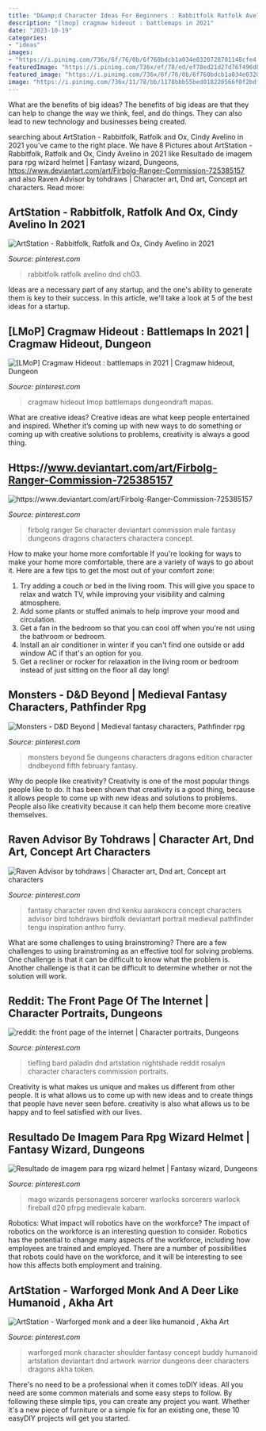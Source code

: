 ```yaml
---
title: "D&amp;d Character Ideas For Beginners : Rabbitfolk Ratfolk Avelino Dnd Ch03"
description: "[lmop] cragmaw hideout : battlemaps in 2021"
date: "2023-10-19"
categories:
- "ideas"
images:
- "https://i.pinimg.com/736x/6f/76/0b/6f760bdcb1a034e0320728701148cfe4.jpg"
featuredImage: "https://i.pinimg.com/736x/ef/78/ed/ef78ed21d27d76f496d8b17cb223c9e7.jpg"
featured_image: "https://i.pinimg.com/736x/6f/76/0b/6f760bdcb1a034e0320728701148cfe4.jpg"
image: "https://i.pinimg.com/736x/11/78/bb/1178bbb55bed018220566f0f2bdf12f7.jpg"
---
```



What are the benefits of big ideas?
The benefits of big ideas are that they can help to change the way we think, feel, and do things. They can also lead to new technology and businesses being created.

	

		
searching about ArtStation - Rabbitfolk, Ratfolk and Ox, Cindy Avelino in 2021 you've came to the right place. We have 8 Pictures about ArtStation - Rabbitfolk, Ratfolk and Ox, Cindy Avelino in 2021 like Resultado de imagem para rpg wizard helmet | Fantasy wizard, Dungeons, https://www.deviantart.com/art/Firbolg-Ranger-Commission-725385157 and also Raven Advisor by tohdraws | Character art, Dnd art, Concept art characters. Read more:
		
    
## ArtStation - Rabbitfolk, Ratfolk And Ox, Cindy Avelino In 2021

<img loading=lazy src="https://i.pinimg.com/736x/11/78/bb/1178bbb55bed018220566f0f2bdf12f7.jpg" onerror="this.onerror=null;this.src='https://tse3.mm.bing.net/th?id=OIP.AYfp4PQ5JIdW1rbiIRShCAHaKG&amp;pid=15.1';" alt="ArtStation - Rabbitfolk, Ratfolk and Ox, Cindy Avelino in 2021">

_Source: pinterest.com_

>rabbitfolk ratfolk avelino dnd ch03. 

	

Ideas are a necessary part of any startup, and the one's ability to generate them is key to their success. In this article, we'll take a look at 5 of the best ideas for a startup.

    
## [LMoP] Cragmaw Hideout : Battlemaps In 2021 | Cragmaw Hideout, Dungeon

<img loading=lazy src="https://i.pinimg.com/736x/44/e0/08/44e008b3c4df7c23fe05a1318c478b54.jpg" onerror="this.onerror=null;this.src='https://tse2.mm.bing.net/th?id=OIP.Y8pnvq0L-RYVgl2asyCSNgHaHa&amp;pid=15.1';" alt="[LMoP] Cragmaw Hideout : battlemaps in 2021 | Cragmaw hideout, Dungeon">

_Source: pinterest.com_

>cragmaw hideout lmop battlemaps dungeondraft mapas. 

	

What are creative ideas?
Creative ideas are what keep people entertained and inspired. Whether it’s coming up with new ways to do something or coming up with creative solutions to problems, creativity is always a good thing.

    
## Https://www.deviantart.com/art/Firbolg-Ranger-Commission-725385157

<img loading=lazy src="https://i.pinimg.com/736x/c4/10/90/c410904009af9e60faa72a2eb53b139c.jpg" onerror="this.onerror=null;this.src='https://tse4.mm.bing.net/th?id=OIP.WNBRWihWfH2Uu8ct755TfQHaLd&amp;pid=15.1';" alt="https://www.deviantart.com/art/Firbolg-Ranger-Commission-725385157">

_Source: pinterest.com_

>firbolg ranger 5e character deviantart commission male fantasy dungeons dragons characters charactera concept. 

	

How to make your home more comfortable
If you're looking for ways to make your home more comfortable, there are a variety of ways to go about it. Here are a few tips to get the most out of your comfort zone: 
1. Try adding a couch or bed in the living room. This will give you space to relax and watch TV, while improving your visibility and calming atmosphere. 
2. Add some plants or stuffed animals to help improve your mood and circulation. 
3. Get a fan in the bedroom so that you can cool off when you're not using the bathroom or bedroom. 
4. Install an air conditioner in winter if you can't find one outside or add window AC if that's an option for you. 
5. Get a recliner or rocker for relaxation in the living room or bedroom instead of just sitting on the floor all day long!

    
## Monsters - D&amp;D Beyond | Medieval Fantasy Characters, Pathfinder Rpg

<img loading=lazy src="https://i.pinimg.com/736x/13/06/47/1306470b8384519b11393808ab791e6e.jpg" onerror="this.onerror=null;this.src='https://tse4.mm.bing.net/th?id=OIP.ZxKe162Ysys_MGnGIaIBNAHaNS&amp;pid=15.1';" alt="Monsters - D&amp;D Beyond | Medieval fantasy characters, Pathfinder rpg">

_Source: pinterest.com_

>monsters beyond 5e dungeons characters dragons edition character dndbeyond fifth february fantasy. 

	

Why do people like creativity?
Creativity is one of the most popular things people like to do. It has been shown that creativity is a good thing, because it allows people to come up with new ideas and solutions to problems. People also like creativity because it can help them become more creative themselves.

    
## Raven Advisor By Tohdraws | Character Art, Dnd Art, Concept Art Characters

<img loading=lazy src="https://i.pinimg.com/736x/ae/64/84/ae6484119810fa12abcaa8849feb5173.jpg" onerror="this.onerror=null;this.src='https://tse1.mm.bing.net/th?id=OIP.Ku1Ynm9api4SuVkMN0iyBQHaKe&amp;pid=15.1';" alt="Raven Advisor by tohdraws | Character art, Dnd art, Concept art characters">

_Source: pinterest.com_

>fantasy character raven dnd kenku aarakocra concept characters advisor bird tohdraws birdfolk deviantart portrait medieval pathfinder tengu inspiration anthro furry. 

	

What are some challenges to using brainstroming?
There are a few challenges to using brainstroming as an effective tool for solving problems. One challenge is that it can be difficult to know what the problem is. Another challenge is that it can be difficult to determine whether or not the solution will work.

    
## Reddit: The Front Page Of The Internet | Character Portraits, Dungeons

<img loading=lazy src="https://i.pinimg.com/736x/6f/76/0b/6f760bdcb1a034e0320728701148cfe4.jpg" onerror="this.onerror=null;this.src='https://tse2.mm.bing.net/th?id=OIP.NwfhXD-X3kOUCReFsnwkqQHaKe&amp;pid=15.1';" alt="reddit: the front page of the internet | Character portraits, Dungeons">

_Source: pinterest.com_

>tiefling bard paladin dnd artstation nightshade reddit rosalyn character characters commission portraits. 

	

Creativity is what makes us unique and makes us different from other people. It is what allows us to come up with new ideas and to create things that people have never seen before. creativity is also what allows us to be happy and to feel satisfied with our lives.

    
## Resultado De Imagem Para Rpg Wizard Helmet | Fantasy Wizard, Dungeons

<img loading=lazy src="https://i.pinimg.com/736x/4c/a3/bc/4ca3bcf5d4660100095d75cc2fb1465f.jpg" onerror="this.onerror=null;this.src='https://tse4.mm.bing.net/th?id=OIP.yF8QCC3oxhi6qppEsq4aIwHaLc&amp;pid=15.1';" alt="Resultado de imagem para rpg wizard helmet | Fantasy wizard, Dungeons">

_Source: pinterest.com_

>mago wizards personagens sorcerer warlocks sorcerers warlock fireball d20 pfrpg medievale kabam. 

	

Robotics: What impact will robotics have on the workforce?
The impact of robotics on the workforce is an interesting question to consider. Robotics has the potential to change many aspects of the workforce, including how employees are trained and employed. There are a number of possibilities that robots could have on the workforce, and it will be interesting to see how this affects both employment and training.

    
## ArtStation - Warforged Monk And A Deer Like Humanoid , Akha Art

<img loading=lazy src="https://i.pinimg.com/736x/ef/78/ed/ef78ed21d27d76f496d8b17cb223c9e7.jpg" onerror="this.onerror=null;this.src='https://tse3.mm.bing.net/th?id=OIP.rAEZAWdsYCa0QOdEWacm8gHaKJ&amp;pid=15.1';" alt="ArtStation - Warforged monk and a deer like humanoid , Akha Art">

_Source: pinterest.com_

>warforged monk character shoulder fantasy concept buddy humanoid artstation deviantart dnd artwork warrior dungeons deer characters dragons akha token. 

	

There's no need to be a professional when it comes toDIY ideas. All you need are some common materials and some easy steps to follow. By following these simple tips, you can create any project you want. Whether it's a new piece of furniture or a simple fix for an existing one, these 10 easyDIY projects will get you started.

